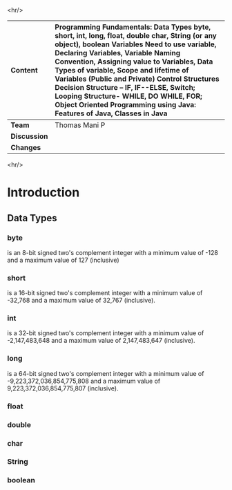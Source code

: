 

&lt;hr/&gt;



| **Content** | **Programming Fundamentals:** **Data Types** byte, short, int, long, float, double char, String (or any object), boolean **Variables** Need to use variable, Declaring Variables, Variable Naming Convention, Assigning value to Variables, Data Types of variable, Scope and lifetime of Variables (Public and Private) **Control Structures** Decision Structure – IF, IF--ELSE, Switch; Looping Structure- WHILE, DO WHILE, FOR; Object Oriented Programming using Java: Features of Java, Classes in Java|
|:------------|:-------------------------------------------------------------------------------------------------------------------------------------------------------------------------------------------------------------------------------------------------------------------------------------------------------------------------------------------------------------------------------------------------------------------------------------------------------------------------------------------------------------|
| **Team**    |Thomas Mani P                                                                                                                                                                                                                                                                                                                                                                                                                                                                                                 |
| **Discussion** |                                                                                                                                                                                                                                                                                                                                                                                                                                                                                                              |
| **Changes** |                                                                                                                                                                                                                                                                                                                                                                                                                                                                                                              |



&lt;hr/&gt;





# Introduction #

## Data Types ##
### byte ###
is an 8-bit signed two's complement integer with a minimum value of -128 and a maximum value of 127 (inclusive)
### short ###
is a 16-bit signed two's complement integer with a minimum value of -32,768 and a maximum value of 32,767 (inclusive).
### int ###
is a 32-bit signed two's complement integer with a minimum value of -2,147,483,648 and a maximum value of 2,147,483,647 (inclusive).
### long ###
is a 64-bit signed two's complement integer with a minimum value of -9,223,372,036,854,775,808 and a maximum value of 9,223,372,036,854,775,807 (inclusive).
### float ###

### double ###

### char ###

### String ###

### boolean ###